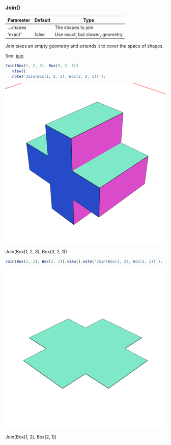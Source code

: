 ### Join()
Parameter|Default|Type
---|---|---
...shapes||The shapes to join
'exact'|false|Use exact, but slower, geometry

Join takes an empty geometry and extends it to cover the space of shapes.

See: [join](#https://raw.githubusercontent.com/jsxcad/JSxCAD/master/nb/api/join.nb)

```JavaScript
Join(Box(1, 2, 3), Box(3, 2, 1))
  .view()
  .note('Join(Box(1, 2, 3), Box(3, 2, 1))');
```

![Image](Join.md.0.png)

Join(Box(1, 2, 3), Box(3, 2, 1))

```JavaScript
Join(Box(1, 2), Box(2, 1)).view().note('Join(Box(1, 2), Box(2, 1))');
```

![Image](Join.md.1.png)

Join(Box(1, 2), Box(2, 1))
